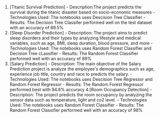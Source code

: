 1.   [Titanic Survival Prediction]
    -  Description:The project predicts the survival during the titanic disaster based on socio-economic measures
    - Technologies Used: The notebooks uses Descision Tree Classifier
    - Results: The Decision Tree Classifer performed well on the test dataset with an accuracy of 89.5%
2.   [Sleep Disorder Prediction]
    - Description: The project aims to predict sleep disorders and their types by analyzing lifestyle and medical variables, such as age, BMI, sleep duration, 
blood pressure, and more
    - Technologies Used: The notebooks uses Random Forest Classifier and Decision Tree cLassifier
    - Results: The Random Forest Classifier performed well with an accuracy of 89%
3.   [Salary Prediction]
    - Description: The main objective of the Salary Prediction project is analyze the employee's demographics such as  age, experience job title, country and race to predicts the salary.
    - Technologies Used: The notebooks uses Descision Tree Regressor and Random Forest Regressor
    - Results: The Random Forest Regressor performed best with 94.6% accuracy
4.[Room Occupancy Detection]
    - Description: The project predicts the room occupancy by analyzing the sensor data such as temperature, light and co2 level.
    - Technologies Used: The notebooks uses Random Forest Classifier
    - Results: The Random Forest Classifier performed well with an accuracy of 98% 

